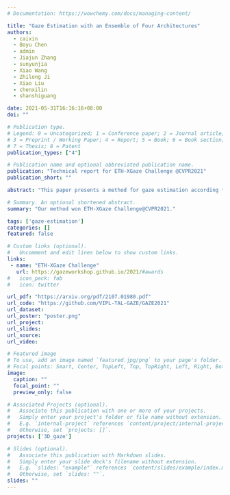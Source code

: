 ```yaml
---
# Documentation: https://wowchemy.com/docs/managing-content/

title: "Gaze Estimation with an Ensemble of Four Architectures"
authors:
  - caixin
  - Boyu Chen
  - admin
  - Jiajun Zhang
  - sunyunjia  - Xiao Wang
  - Zhilong Ji
  - Xiao Liu
  - chenxilin
  - shanshiguang

date: 2021-05-31T16:16:16+08:00
doi: ""

# Publication type.
# Legend: 0 = Uncategorized; 1 = Conference paper; 2 = Journal article;
# 3 = Preprint / Working Paper; 4 = Report; 5 = Book; 6 = Book section;
# 7 = Thesis; 8 = Patent
publication_types: ["4"]

# Publication name and optional abbreviated publication name.
publication: "Technical report for ETH-XGaze Challenge @CVPR2021"
publication_short: ""

abstract: "This paper presents a method for gaze estimation according to face images. We train several gaze estimators adopting four different network architectures, including an architecture designed for gaze estimation (i.e.,iTracker-MHSA) and three originally designed for general computer vision tasks(i.e., BoTNet, HRNet, ResNeSt). Then, we select the best six estimators and ensemble their predictions through a linear combination. The method ranks the first on the leader-board of ETH-XGaze Competition."

# Summary. An optional shortened abstract.
summary: "Our method won ETH-XGaze Challenge@CVPR2021."

tags: ['gaze-estimation']
categories: []
featured: false

# Custom links (optional).
#   Uncomment and edit lines below to show custom links.
links:
 - name: "ETH-XGaze Challenge"
   url: https://gazeworkshop.github.io/2021/#awards
#   icon_pack: fab
#   icon: twitter

url_pdf: "https://arxiv.org/pdf/2107.01980.pdf"
url_code: "https://github.com/VIPL-TAL-GAZE/GAZE2021"
url_dataset:
url_poster: "poster.png"
url_project:
url_slides:
url_source:
url_video:

# Featured image
# To use, add an image named `featured.jpg/png` to your page's folder. 
# Focal points: Smart, Center, TopLeft, Top, TopRight, Left, Right, BottomLeft, Bottom, BottomRight.
image:
  caption: ""
  focal_point: ""
  preview_only: false

# Associated Projects (optional).
#   Associate this publication with one or more of your projects.
#   Simply enter your project's folder or file name without extension.
#   E.g. `internal-project` references `content/project/internal-project/index.md`.
#   Otherwise, set `projects: []`.
projects: ['3D_gaze']

# Slides (optional).
#   Associate this publication with Markdown slides.
#   Simply enter your slide deck's filename without extension.
#   E.g. `slides: "example"` references `content/slides/example/index.md`.
#   Otherwise, set `slides: ""`.
slides: ""
---
```

